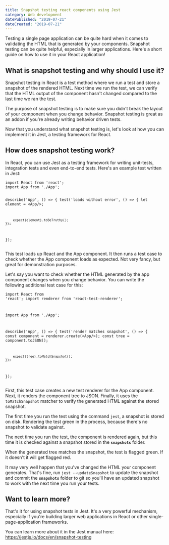 ```yaml
---
title: Snapshot testing react components using Jest
category: Web development
datePublished: "2019-07-21"
dateCreated: "2019-07-21"
---
```


<p>Testing a single page application can be quite hard when it comes to validating the HTML that is generated by your components. Snapshot testing can be quite helpful, especially in larger applications. Here's a short guide on how to use it in your React application!</p><h2 id="what-is-snapshot-testing-and-why-should-i-use-it">What is snapshot testing and why should I use it?</h2><p>Snapshot testing in React is a test method where we run a test and store a snapshot of the rendered HTML. Next time we run the test, we can verify that the HTML output of the component hasn't changed compared to the last time we ran the test.</p><p>The purpose of snapshot testing is to make sure you didn't break the layout of your component when you change behavior. Snapshot testing is great as an addon if you're already writing behavior driven tests.</p><p>Now that you understand what snapshot testing is, let's look at how you can implement it in Jest, a testing framework for React.</p><h2 id="how-does-snapshot-testing-work">How does snapshot testing work?</h2><p>In React, you can use Jest as a testing framework for writing unit-tests, integration tests and even end-to-end tests. Here's an example test written in Jest:</p><pre><code>import React from 'react';
import App from './App';

describe('App', () =&gt; {
test('loads without error', () =&gt; {
let element = &lt;App/&gt;;

    	expect(element).toBeTruthy();
    });

});</code></pre><p>This test loads up React and the App component. It then runs a test case to check whether the App component loads as expected. Not very fancy, but great for demonstration purposes.</p><p>Let's say you want to check whether the HTML generated by the app component changes when you change behavior. You can write the following additional test case for this:</p><pre><code>import React from 'react';
import renderer from 'react-test-renderer';

import App from './App';

describe('App', () =&gt; {
test('render matches snapshot', () =&gt; {
const component = renderer.create(&lt;App/&gt;);
const tree = component.toJSON();

        expect(tree).toMatchSnapshot();
    });

});
</code></pre><p>First, this test case creates a new test renderer for the App component. Next, it renders the component tree to JSON. Finally, it uses the <code>toMatchSnapshot</code> matcher to verify the generated HTML against the stored snapshot.</p><p>The first time you run the test using the command <code>jest</code>, a snapshot is stored on disk. Rendering the test green in the process, because there's no snapshot to validate against. </p><p>The next time you run the test, the component is rendered again, but this time it is checked against a snapshot stored in the <code>**snapshots**</code> folder.</p><p>When the generated tree matches the snapshot, the test is flagged green. If it doesn't it will get flagged red. </p><p>It may very well happen that you've changed the HTML your component generates. That's fine, run <code>jest --updateSnapshot</code> to update the snapshot and commit the <code>**snapshots**</code> folder to git so you'll have an updated snapshot to work with the next time you run your tests.</p><h2 id="want-to-learn-more">Want to learn more?</h2><p>That's it for using snapshot tests in Jest. It's a very powerful mechanism, especially if you're building larger web applications in React or other single-page-application frameworks. </p><p>You can learn more about it in the Jest manual here: <a href="https://jestjs.io/docs/en/snapshot-testing">https://jestjs.io/docs/en/snapshot-testing</a></p>
